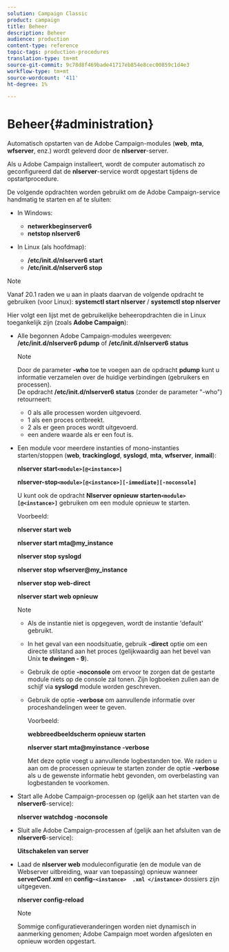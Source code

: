 ```yaml
---
solution: Campaign Classic
product: campaign
title: Beheer
description: Beheer
audience: production
content-type: reference
topic-tags: production-procedures
translation-type: tm+mt
source-git-commit: 9c78d8f469bade41717eb854e8cec00859c1d4e3
workflow-type: tm+mt
source-wordcount: '411'
ht-degree: 1%

---
```



# Beheer{#administration}

Automatisch opstarten van de Adobe Campaign-modules (**web**, **mta**, **wfserver**, enz.) wordt geleverd door de **nlserver**-server.

Als u Adobe Campaign installeert, wordt de computer automatisch zo geconfigureerd dat de **nlserver**-service wordt opgestart tijdens de opstartprocedure.

De volgende opdrachten worden gebruikt om de Adobe Campaign-service handmatig te starten en af te sluiten:

* In Windows:

   * **netwerkbeginserver6**
   * **netstop nlserver6**

* In Linux (als hoofdmap):

   * **/etc/init.d/nlserver6 start**
   * **/etc/init.d/nlserver6 stop**

>[!NOTE]
>
>Vanaf 20.1 raden we u aan in plaats daarvan de volgende opdracht te gebruiken (voor Linux): **systemctl start nlserver** / **systemctl stop nlserver**

Hier volgt een lijst met de gebruikelijke beheeropdrachten die in Linux toegankelijk zijn (zoals **Adobe Campaign**):

* Alle begonnen Adobe Campaign-modules weergeven: **/etc/init.d/nlserver6 pdump** of **/etc/init.d/nlserver6 status**

   >[!NOTE]
   >
   >Door de parameter **-who** toe te voegen aan de opdracht **pdump** kunt u informatie verzamelen over de huidige verbindingen (gebruikers en processen).\
   >De opdracht **/etc/init.d/nlserver6 status** (zonder de parameter &quot;-who&quot;) retourneert:
   >
   >    * 0 als alle processen worden uitgevoerd.
   >    * 1 als een proces ontbreekt.
   >    * 2 als er geen proces wordt uitgevoerd.
   >    * een andere waarde als er een fout is.


* Een module voor meerdere instanties of mono-instanties starten/stoppen (**web**, **trackinglogd**, **syslogd**, **mta**, **wfserver**, **inmail**):

   **nlserver start`<module>[@<instance>]`**

   **nlserver-stop`<module>[@<instance>][-immediate][-noconsole]`**

   U kunt ook de opdracht **Nlserver opnieuw starten`<module>[@<instance>]`** gebruiken om een module opnieuw te starten.

   Voorbeeld:

   **nlserver start web**

   **nlserver start mta@my_instance**

   **nlserver stop syslogd**

   **nlserver stop wfserver@my_instance**

   **nlserver stop web-direct**

   **nlserver start web opnieuw**

   >[!NOTE]
   >
   >* Als de instantie niet is opgegeven, wordt de instantie &#39;default&#39; gebruikt.
   >* In het geval van een noodsituatie, gebruik **-direct** optie om een directe stilstand aan het proces (gelijkwaardig aan het bevel van Unix **te dwingen - 9**).
   >* Gebruik de optie **-noconsole** om ervoor te zorgen dat de gestarte module niets op de console zal tonen. Zijn logboeken zullen aan de schijf via **syslogd** module worden geschreven.
   >* Gebruik de optie **-verbose** om aanvullende informatie over proceshandelingen weer te geven.
   >
   >   Voorbeeld:
   >
   >   **webbreedbeeldscherm opnieuw starten**
   >
   >   **nlserver start mta@myinstance -verbose**
   >
   >   Met deze optie voegt u aanvullende logbestanden toe. We raden u aan om de processen opnieuw te starten zonder de optie **-verbose** als u de gewenste informatie hebt gevonden, om overbelasting van logbestanden te voorkomen.


* Start alle Adobe Campaign-processen op (gelijk aan het starten van de **nlserver6**-service):

   **nlserver watchdog -noconsole**

* Sluit alle Adobe Campaign-processen af (gelijk aan het afsluiten van de **nlserver6**-service):

   **Uitschakelen van server**

* Laad de **nlserver web** moduleconfiguratie (en de module van de Webserver uitbreiding, waar van toepassing) opnieuw wanneer **serverConf.xml** en **config-`<instance>  .xml </instance>`** dossiers zijn uitgegeven.

   **nlserver config-reload**

   >[!NOTE]
   >
   >Sommige configuratieveranderingen worden niet dynamisch in aanmerking genomen; Adobe Campaign moet worden afgesloten en opnieuw worden opgestart.

